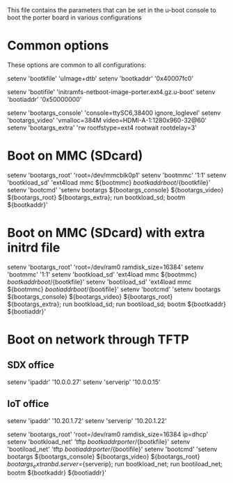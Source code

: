 This file contains the parameters that can be set in the u-boot console to boot the porter board in various configurations

# Common options

These options are common to all configurations:

setenv 'bootkfile' 'uImage+dtb'
setenv 'bootkaddr' '0x40007fc0'

setenv 'bootifile' 'initramfs-netboot-image-porter.ext4.gz.u-boot'
setenv 'bootiaddr' '0x50000000'

setenv 'bootargs_console' 'console=ttySC6,38400 ignore_loglevel'
setenv 'bootargs_video' 'vmalloc=384M video=HDMI-A-1:1280x960-32@60'
setenv 'bootargs_extra' 'rw rootfstype=ext4 rootwait rootdelay=3'

# Boot on MMC (SDcard)

setenv 'bootargs_root' 'root=/dev/mmcblk0p1' 
setenv 'bootmmc' '1:1'
setenv 'bootkload_sd' 'ext4load mmc ${bootmmc} ${bootkaddr} boot/${bootkfile}'
setenv 'bootcmd' 'setenv bootargs ${bootargs_console} ${bootargs_video} ${bootargs_root} ${bootargs_extra}; run bootkload_sd; bootm ${bootkaddr}'

# Boot on MMC (SDcard) with extra initrd file

setenv 'bootargs_root' 'root=/dev/ram0 ramdisk_size=16384'
setenv 'bootmmc' '1:1'
setenv 'bootkload_sd' 'ext4load mmc ${bootmmc} ${bootkaddr} boot/${bootkfile}'
setenv 'bootiload_sd' 'ext4load mmc ${bootmmc} ${bootiaddr} boot/${bootifile}'
setenv 'bootcmd' 'setenv bootargs ${bootargs_console} ${bootargs_video} ${bootargs_root} ${bootargs_extra}; run bootkload_sd; run bootiload_sd; bootm ${bootkaddr} ${bootiaddr}'

# Boot on network through TFTP

## SDX office
setenv 'ipaddr' '10.0.0.27'
setenv 'serverip' '10.0.0.15'

## IoT office
setenv 'ipaddr' '10.20.1.72'
setenv 'serverip' '10.20.1.22'

setenv 'bootargs_root' 'root=/dev/ram0 ramdisk_size=16384 ip=dhcp'
setenv 'bootkload_net' 'tftp ${bootkaddr} porter/${bootkfile}'
setenv 'bootiload_net' 'tftp ${bootiaddr} porter/${bootifile}'
setenv 'bootcmd' 'setenv bootargs ${bootargs_console} ${bootargs_video} ${bootargs_root} ${bootargs_extra} nbd.server=${serverip}; run bootkload_net; run bootiload_net; bootm ${bootkaddr} ${bootiaddr}'


